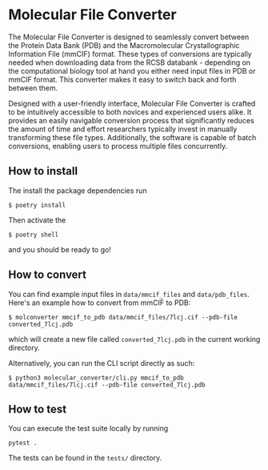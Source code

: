 # Molecular File Converter

The Molecular File Converter is designed to seamlessly convert between the Protein Data Bank (PDB) and the Macromolecular Crystallographic Information File (mmCIF) format. These types of conversions are typically needed when downloading data from the RCSB databank - depending on the computational biology tool at hand you either need input files in PDB or mmCIF format. This converter makes it easy to switch back and forth between them.

Designed with a user-friendly interface, Molecular File Converter is crafted to be intuitively accessible to both novices and experienced users alike. It provides an easily navigable conversion process that significantly reduces the amount of time and effort researchers typically invest in manually transforming these file types. Additionally, the software is capable of batch conversions, enabling users to process multiple files concurrently.

## How to install

The install the package dependencies run
```
$ poetry install
```

Then activate the
```
$ poetry shell
```
and you should be ready to go!

## How to convert

You can find example input files in `data/mmcif_files` and `data/pdb_files`. Here's an example how to convert from mmCIF to PDB:
```
$ molconverter mmcif_to_pdb data/mmcif_files/7lcj.cif --pdb-file converted_7lcj.pdb
```
which will create a new file called `converted_7lcj.pdb` in the current working directory.

Alternatively, you can run the CLI script directly as such:
```
$ python3 molecular_converter/cli.py mmcif_to_pdb data/mmcif_files/7lcj.cif --pdb-file converted_7lcj.pdb
```

## How to test

You can execute the test suite locally by running
```
pytest .
```
The tests can be found in the `tests/` directory.
